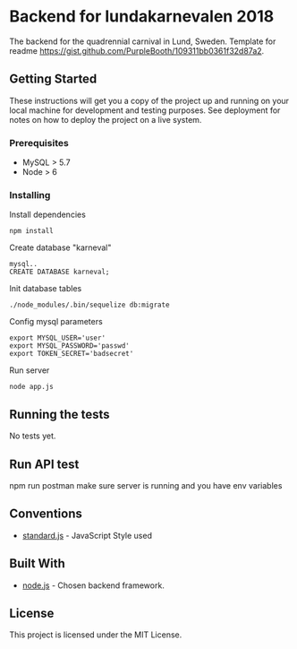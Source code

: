 # Backend for lundakarnevalen 2018

The backend for the quadrennial carnival in Lund, Sweden. Template for readme https://gist.github.com/PurpleBooth/109311bb0361f32d87a2.

## Getting Started

These instructions will get you a copy of the project up and running on your local machine for development and testing purposes. See deployment for notes on how to deploy the project on a live system.

### Prerequisites

* MySQL > 5.7
* Node > 6

### Installing

Install dependencies
```
npm install
```

Create database "karneval"
```
mysql..
CREATE DATABASE karneval;
```

Init database tables
```
./node_modules/.bin/sequelize db:migrate
```

Config mysql parameters

```
export MYSQL_USER='user'
export MYSQL_PASSWORD='passwd'
export TOKEN_SECRET='badsecret'
```

Run server
```
node app.js
```

## Running the tests

No tests yet.

## Run API test
npm run postman
make sure server is running and you have env variables

## Conventions
* [standard.js](https://github.com/standard/standard) - JavaScript Style used 

## Built With
* [node.js](https://github.com/nodejs/node) - Chosen backend framework.

## License

This project is licensed under the MIT License.
